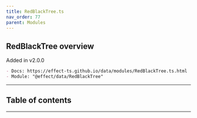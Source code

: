 ```yaml
---
title: RedBlackTree.ts
nav_order: 77
parent: Modules
---
```


## RedBlackTree overview

Added in v2.0.0

```md
- Docs: https://effect-ts.github.io/data/modules/RedBlackTree.ts.html
- Module: "@effect/data/RedBlackTree"
```

---

<h2 class="text-delta">Table of contents</h2>

---
